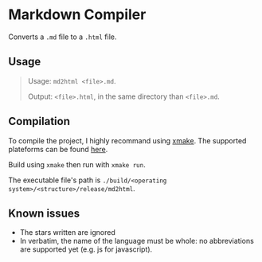 # Markdown Compiler

Converts a `.md` file to a `.html` file.

## Usage

> Usage: `md2html <file>.md`.
>
> Output: `<file>.html`, in the same directory than `<file>.md`.

## Compilation

To compile the project, I highly recommand using [xmake](https://www.xmake.io).
The supported plateforms can be found [here](https://xmake.io/#/?id=supported-platforms).

Build using `xmake` then run with `xmake run`.

The executable file's path is `./build/<operating system>/<structure>/release/md2html`.

## Known issues

 - The stars written are ignored
 - In verbatim, the name of the language must be whole: no abbreviations are supported yet (e.g. js for javascript).